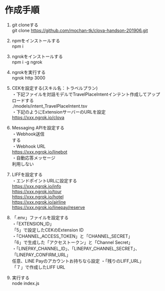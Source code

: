 # 作成手順

1. git cloneする  
git clone https://github.com/mochan-tk/clova-handson-201906.git

2. npmをインストールする  
npm i


3. ngrokをインストールする  
npm i -g ngrok


4. ngrokを実行する  
ngrok http 3000


5. CEKを設定する(スキル名：トラベルプラン)  
・下記ファイルを対話モデルでTravelPlaceIntentインテント作成してアップロードする  
./models/intent_TravelPlaceIntent.tsv  
・下記のようにExtensionサーバーのURLを設定  
https://xxx.ngrok.io/clova

6. Messaging APIを設定する  
・Webhook送信  
する  
・Webhook URL  
https://xxx.ngrok.io/linebot  
・自動応答メッセージ  
利用しない

7. LIFFを設定する  
・エンドポイントURLに設定する  
https://xxx.ngrok.io/info  
https://xxx.ngrok.io/tour  
https://xxx.ngrok.io/hotel  
https://xxx.ngrok.io/airline  
https://xxx.ngrok.io/linepay/reserve  

8. 「.env」ファイルを設定する   
・「EXTENSION_ID」  
「5」で設定したCEKのExtension ID  
・「CHANNEL_ACCESS_TOKEN」と「CHANNEL_SECRET」  
「6」で生成した「アクセストークン」と「Channel Secret」  
・「LINEPAY_CHANNEL_ID」、「LINEPAY_CHANNEL_SECRET」、「LINEPAY_CONFIRM_URL」  
任意、LINE Payのアカウントお持ちなら設定
・「残りのLIFF_URL」  
「７」で作成したLIFF URL

9. 実行する  
node index.js